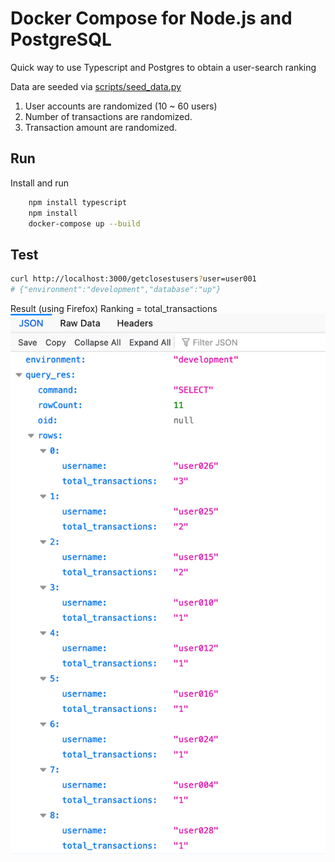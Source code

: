 # Docker Compose for Node.js and PostgreSQL

Quick way to use Typescript and Postgres to obtain a user-search ranking

Data are seeded via [scripts/seed_data.py](scripts/seed_data.py)
1. User accounts are randomized (10 ~ 60 users)
2. Number of transactions are randomized.
3. Transaction amount are randomized.


## Run
Install and run
```sh
    npm install typescript
    npm install
    docker-compose up --build
```

## Test

```sh
curl http://localhost:3000/getclosestusers?user=user001
# {"environment":"development","database":"up"}
```

Result (using Firefox)
Ranking = total_transactions
![public/example.png](public/example.png)